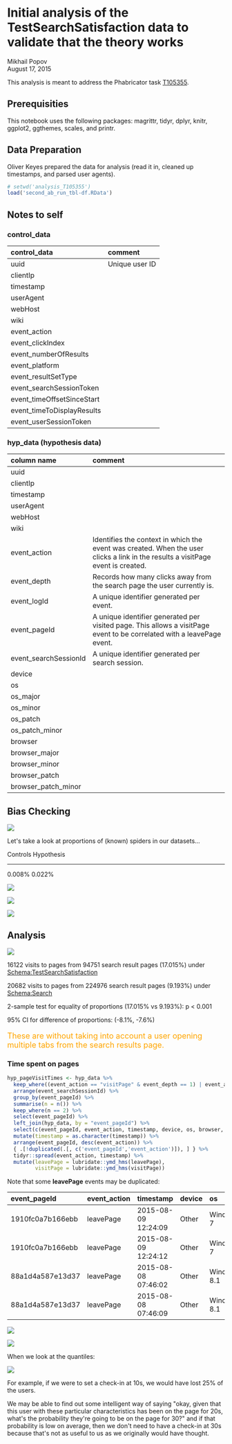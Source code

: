 # Initial analysis of the TestSearchSatisfaction data to validate that the theory works
Mikhail Popov  
August 17, 2015  

 This analysis is meant to address the Phabricator task [T105355](https://phabricator.wikimedia.org/T105355).

## Prerequisities

This notebook uses the following packages: magrittr, tidyr, dplyr, knitr, ggplot2, ggthemes, scales, and printr.



## Data Preparation

Oliver Keyes prepared the data for analysis (read it in, cleaned up timestamps, and parsed user agents).




```r
# setwd('analysis_T105355')
load('second_ab_run_tbl-df.RData')
```

## Notes to self

### control_data

|control_data               |comment                          |
|:--------------------------|:--------------------------------|
|uuid                       |Unique user ID
|clientIp                   ||
|timestamp                  ||
|userAgent                  ||
|webHost                    ||
|wiki                       ||
|event_action               ||
|event_clickIndex           ||
|event_numberOfResults      ||
|event_platform             ||
|event_resultSetType        ||
|event_searchSessionToken   ||
|event_timeOffsetSinceStart ||
|event_timeToDisplayResults ||
|event_userSessionToken     ||

### hyp_data (hypothesis data)

|column name           | comment                      |
|:---------------------|:-----------------------------|
|uuid                  ||
|clientIp              ||
|timestamp             ||
|userAgent             ||
|webHost               ||
|wiki                  ||
|event_action          | Identifies the context in which the event was created. When the user clicks a link in the results a visitPage event is created. |
|event_depth           | Records how many clicks away from the search page the user currently is. |
|event_logId           | A unique identifier generated per event. |
|event_pageId          | A unique identifier generated per visited page. This allows a visitPage event to be correlated with a leavePage event. |
|event_searchSessionId | A unique identifier generated per search session. |
|device                     ||
|os                         ||
|os_major                   ||
|os_minor                   ||
|os_patch                   ||
|os_patch_minor             ||
|browser                    ||
|browser_major              ||
|browser_minor              ||
|browser_patch              ||
|browser_patch_minor        ||

## Bias Checking

![](notebook_files/figure-html/bias_check-1.png) 

Let's take a look at proportions of (known) spiders in our datasets...


Controls   Hypothesis 
---------  -----------
0.008%     0.022%     



![](notebook_files/figure-html/browser_usage-1.png) 

![](notebook_files/figure-html/os_usage-1.png) 

![](notebook_files/figure-html/top_browsers_systems-1.png) 

## Analysis

![](notebook_files/figure-html/page_visits-1.png) 



16122 visits to pages from 94751 search result pages (17.015%) under [Schema:TestSearchSatisfaction](https://meta.wikimedia.org/wiki/Schema:TestSearchSatisfaction)



20682 visits to pages from 224976 search result pages (9.193%) under [Schema:Search](https://meta.wikimedia.org/wiki/Schema:Search)



2-sample test for equality of proportions (17.015% vs 9.193%): p < 0.001

95% CI for difference of proportions: (-8.1%, -7.6%)

<p style="color: orange; font-size: large;">These are without taking into account a user opening multiple tabs from the search results page.</p>

### Time spent on pages


```r
hyp_pageVisitTimes <- hyp_data %>%
  keep_where((event_action == "visitPage" & event_depth == 1) | event_action == "leavePage") %>%
  arrange(event_searchSessionId) %>%
  group_by(event_pageId) %>%
  summarise(n = n()) %>%
  keep_where(n == 2) %>%
  select(event_pageId) %>%
  left_join(hyp_data, by = "event_pageId") %>%
  select(c(event_pageId, event_action, timestamp, device, os, browser, event_searchSessionId)) %>%
  mutate(timestamp = as.character(timestamp)) %>%
  arrange(event_pageId, desc(event_action)) %>%
  { .[!duplicated(.[, c('event_pageId','event_action')]), ] } %>%
  tidyr::spread(event_action, timestamp) %>%
  mutate(leavePage = lubridate::ymd_hms(leavePage),
         visitPage = lubridate::ymd_hms(visitPage))
```

Note that some **leavePage** events may be duplicated:

|event_pageId     |event_action |timestamp           |device |os          |browser |event_searchSessionId |
|:----------------|:------------|:-------------------|:------|:-----------|:-------|:---------------------|
|1910fc0a7b166ebb |leavePage    |2015-08-09 12:24:09 |Other  |Windows 7   |Chrome  |52d5a92c39058011      |
|1910fc0a7b166ebb |leavePage    |2015-08-09 12:24:12 |Other  |Windows 7   |Chrome  |52d5a92c39058011      |
|88a1d4a587e13d37 |leavePage    |2015-08-08 07:46:02 |Other  |Windows 8.1 |Chrome  |de5f532a31d6ee91      |
|88a1d4a587e13d37 |leavePage    |2015-08-08 07:46:09 |Other  |Windows 8.1 |Chrome  |de5f532a31d6ee91      |

![](notebook_files/figure-html/page_visit_times-1.png) 

![](notebook_files/figure-html/page_visit_times_cropped-1.png) 

When we look at the quantiles:

![](notebook_files/figure-html/page_visit_quantile-1.png) 

For example, if we were to set a check-in at 10s, we would have lost 25% of the users.

We may be able to find out some intelligent way of saying "okay, given that this user with these particular characteristics has been on the page for 20s, what's the probability they're going to be on the page for 30?" and if that probability is low on average, then we don't need to have a check-in at 30s because that's not as useful to us as we originally would have thought.
